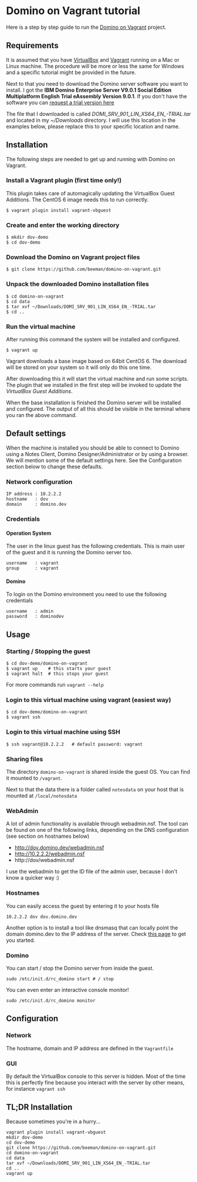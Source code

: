 # Domino on Vagrant tutorial

Here is a step by step guide to run the [Domino on Vagrant](https://github.com/beeman/domino-on-vagrant) project.

## Requirements

It is assumed that you have [VirtualBox]() and [Vagrant]() running on a Mac or Linux machine. The procedure will be more or less the same for Windows and a specific tutorial might be provided in the future.

Next to that you need to download the Domino server software you want to install. I got the **IBM Domino Enterprise Server V9.0.1 Social Edition Multiplatform English Trial eAssembly Version  9.0.1**. If you don't have the software you can [request a trial version here](http://www.ibm.com/developerworks/downloads/ls/lsds/index.html)

The file that I downloaded is called *DOMI_SRV_901_LIN_XS64_EN_-TRIAL.tar*  and located in my *~/Downloads* directory. I will use this location in the examples below, please replace this to your specific location and name.

## Installation

The following steps are needed to get up and running with Domino on Vagrant.

### Install a Vagrant plugin (first time only!)

This plugin takes care of automagically updating the VirtualBox Guest Additions. The CentOS 6 image needs this to run correctly.

    $ vagrant plugin install vagrant-vbguest

### Create and enter the working directory

    $ mkdir dov-demo
    $ cd dov-demo

### Download the Domino on Vagrant project files

    $ git clone https://github.com/beeman/domino-on-vagrant.git

### Unpack the downloaded Domino installation files

    $ cd domino-on-vagrant
    $ cd data
    $ tar xvf ~/Downloads/DOMI_SRV_901_LIN_XS64_EN_-TRIAL.tar
    $ cd ..

### Run the virtual machine

After running this command the system will be installed and configured.

    $ vagrant up

Vagrant downloads a base image based on 64bit CentOS 6. The download will be stored on your system so it will only do this one time.

After downloading this it will start the virtual machine and run some scripts. The plugin that we installed in the first step will be invoked to update the *VirtualBox Guest Additions*.

When the base installation is finished the Domino server will be installed and configured. The output of all this should be visible in the terminal where you ran the above command.


## Default settings

When the machine is installed you should be able to connect to Domino using a Notes Client, Domino Designer/Administrator or by using a browser. We will mention some of the default settings here. See the Configuration section below to change these defaults.

### Network configuration

    IP address : 10.2.2.2
    hostname   : dov
    domain     : domino.dev

### Credentials

#### Operation System

The user in the linux guest has the following credentials. This is main user of the guest and it is running the Domino server too.

    username   : vagrant
    group      : vagrant

#### Domino

To login on the Domino environment you need to use the following credentials

    username   : admin
    password   : dominodev

## Usage


### Starting / Stopping the guest

    $ cd dov-demo/domino-on-vagrant
    $ vagrant up    # this starts your guest
    $ vagrant halt  # this stops your guest

For more commands run ```vagrant --help```

### Login to this virtual machine using vagrant (easiest way)

    $ cd dov-demo/domino-on-vagrant
    $ vagrant ssh

### Login to this virtual machine using SSH

    $ ssh vagrant@10.2.2.2   # default password: vagrant

### Sharing files

The directory ```domino-on-vagrant``` is shared inside the guest OS. You can find it mounted to ```/vagrant```.

Next to that the data there is a folder called ```notesdata``` on your host that is mounted at ```/local/notesdata```

### WebAdmin

A lot of admin functionality is available through webadmin.nsf. The tool can be found on one of the following links, depending on the DNS configuration (see section on hostnames below)

* http://dov.domino.dev/webadmin.nsf
* http://10.2.2.2/webadmin.nsf
* http://dov/webadmin.nsf

I use the webadmin to get the ID file of the admin user, because I don't know a quicker way :)

### Hostnames

You can easily access the guest by entering it to your hosts file

    10.2.2.2 dov dov.domino.dev

Another option is to install a tool like dnsmasq that can locally point the domain domino.dev to the IP address of the server. Check [this page](http://passingcuriosity.com/2013/dnsmasq-dev-osx/) to get you started.


### Domino

You can start / stop the Domino server from inside the guest.

    sudo /etc/init.d/rc_domino start # / stop

You can even enter an interactive console monitor!

    sudo /etc/init.d/rc_domino monitor

## Configuration

### Network

The hostname, domain and IP address are defined in the ```Vagrantfile```

### GUI

By default the VirtualBox console to this server is hidden. Most of the time this is perfectly fine because you interact with the server by other means, for instance ```vagrant ssh```


## TL;DR Installation

Because sometimes you're in a hurry...

    vagrant plugin install vagrant-vbguest
    mkdir dov-demo
    cd dov-demo
    git clone https://github.com/beeman/domino-on-vagrant.git
    cd domino-on-vagrant
    cd data
    tar xvf ~/Downloads/DOMI_SRV_901_LIN_XS64_EN_-TRIAL.tar
    cd ..
    vagrant up
